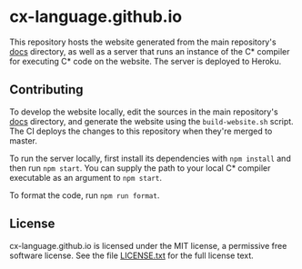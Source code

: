 # cx-language.github.io

This repository hosts the website generated from the main repository's
[docs](https://github.com/cx-language/cx/tree/master/docs) directory,
as well as a server that runs an instance of the C* compiler for
executing C* code on the website. The server is deployed to Heroku.

## Contributing

To develop the website locally, edit the sources in the main repository's
[docs](https://github.com/cx-language/cx/tree/master/docs) directory,
and generate the website using the `build-website.sh` script. The CI deploys
the changes to this repository when they're merged to master.

To run the server locally, first install its dependencies with `npm install` and then
run `npm start`. You can supply the path to your local C* compiler executable
as an argument to `npm start`.

To format the code, run `npm run format`.

## License

cx-language.github.io is licensed under the MIT license, a permissive free software
license. See the file [LICENSE.txt](LICENSE.txt) for the full license text.
